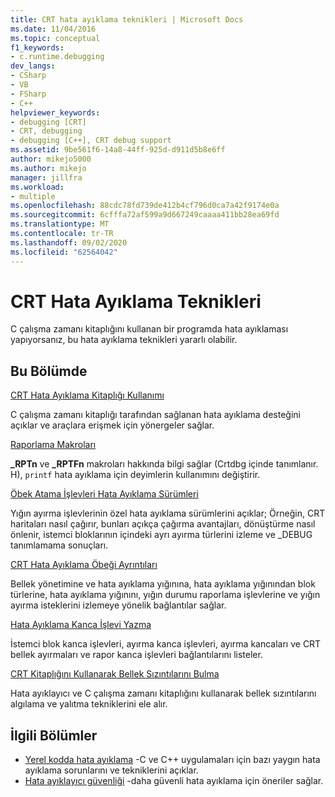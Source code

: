 ```yaml
---
title: CRT hata ayıklama teknikleri | Microsoft Docs
ms.date: 11/04/2016
ms.topic: conceptual
f1_keywords:
- c.runtime.debugging
dev_langs:
- CSharp
- VB
- FSharp
- C++
helpviewer_keywords:
- debugging [CRT]
- CRT, debugging
- debugging [C++], CRT debug support
ms.assetid: 9be561f6-14a8-44ff-925d-d911d5b8e6ff
author: mikejo5000
ms.author: mikejo
manager: jillfra
ms.workload:
- multiple
ms.openlocfilehash: 88cdc78fd739de412b4cf796d0ca7a42f9174e0a
ms.sourcegitcommit: 6cfffa72af599a9d667249caaaa411bb28ea69fd
ms.translationtype: MT
ms.contentlocale: tr-TR
ms.lasthandoff: 09/02/2020
ms.locfileid: "62564042"
---
```

# <a name="crt-debugging-techniques"></a>CRT Hata Ayıklama Teknikleri
C çalışma zamanı kitaplığını kullanan bir programda hata ayıklaması yapıyorsanız, bu hata ayıklama teknikleri yararlı olabilir.

## <a name="in-this-section"></a>Bu Bölümde
 [CRT Hata Ayıklama Kitaplığı Kullanımı](../debugger/crt-debug-library-use.md)

 C çalışma zamanı kitaplığı tarafından sağlanan hata ayıklama desteğini açıklar ve araçlara erişmek için yönergeler sağlar.

 [Raporlama Makroları](../debugger/macros-for-reporting.md)

 **_RPTn** ve **_RPTFn** makroları hakkında bilgi sağlar (Crtdbg içinde tanımlanır. H), `printf` hata ayıklama için deyimlerin kullanımını değiştirir.

 [Öbek Atama İşlevleri Hata Ayıklama Sürümleri](../debugger/debug-versions-of-heap-allocation-functions.md)

 Yığın ayırma işlevlerinin özel hata ayıklama sürümlerini açıklar; Örneğin, CRT haritaları nasıl çağırır, bunları açıkça çağırma avantajları, dönüştürme nasıl önlenir, istemci bloklarının içindeki ayrı ayırma türlerini izleme ve _DEBUG tanımlamama sonuçları.

 [CRT Hata Ayıklama Öbeği Ayrıntıları](../debugger/crt-debug-heap-details.md)

 Bellek yönetimine ve hata ayıklama yığınına, hata ayıklama yığınından blok türlerine, hata ayıklama yığınını, yığın durumu raporlama işlevlerine ve yığın ayırma isteklerini izlemeye yönelik bağlantılar sağlar.

 [Hata Ayıklama Kanca İşlevi Yazma](../debugger/debug-hook-function-writing.md)

 İstemci blok kanca işlevleri, ayırma kanca işlevleri, ayırma kancaları ve CRT bellek ayırmaları ve rapor kanca işlevleri bağlantılarını listeler.

 [CRT Kitaplığını Kullanarak Bellek Sızıntılarını Bulma](../debugger/finding-memory-leaks-using-the-crt-library.md)

 Hata ayıklayıcı ve C çalışma zamanı kitaplığını kullanarak bellek sızıntılarını algılama ve yalıtma tekniklerini ele alır.

## <a name="related-sections"></a>İlgili Bölümler

- [Yerel kodda hata ayıklama](../debugger/debugging-native-code.md) -C ve C++ uygulamaları için bazı yaygın hata ayıklama sorunlarını ve tekniklerini açıklar.
- [Hata ayıklayıcı güvenliği](../debugger/debugger-security.md) -daha güvenli hata ayıklama için öneriler sağlar.